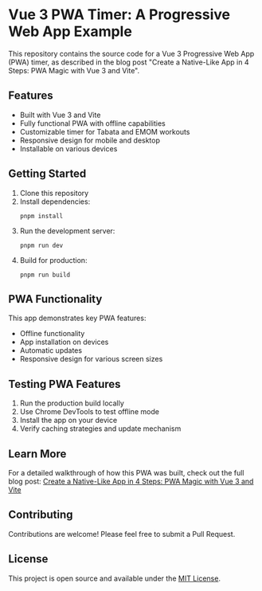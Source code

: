 # Vue 3 PWA Timer: A Progressive Web App Example

This repository contains the source code for a Vue 3 Progressive Web App (PWA) timer, as described in the blog post "Create a Native-Like App in 4 Steps: PWA Magic with Vue 3 and Vite".

## Features

- Built with Vue 3 and Vite
- Fully functional PWA with offline capabilities
- Customizable timer for Tabata and EMOM workouts
- Responsive design for mobile and desktop
- Installable on various devices

## Getting Started

1. Clone this repository
2. Install dependencies:
   ```
   pnpm install
   ```
3. Run the development server:
   ```
   pnpm run dev
   ```
4. Build for production:
   ```
   pnpm run build
   ```

## PWA Functionality

This app demonstrates key PWA features:

- Offline functionality
- App installation on devices
- Automatic updates
- Responsive design for various screen sizes

## Testing PWA Features

1. Run the production build locally
2. Use Chrome DevTools to test offline mode
3. Install the app on your device
4. Verify caching strategies and update mechanism

## Learn More

For a detailed walkthrough of how this PWA was built, check out the full blog post: [Create a Native-Like App in 4 Steps: PWA Magic with Vue 3 and Vite](https://alexop.dev/posts/create-pwa-vue3-vite-4-steps/)

## Contributing

Contributions are welcome! Please feel free to submit a Pull Request.

## License

This project is open source and available under the [MIT License](LICENSE).
